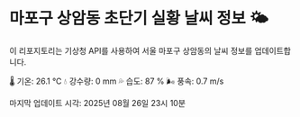 
# 마포구 상암동 초단기 실황 날씨 정보 🌤️

이 리포지토리는 기상청 API를 사용하여 서울 마포구 상암동의 날씨 정보를 업데이트합니다. 

🌡️ 기온: 26.1 ℃
💧 강수량: 0 mm
💦 습도: 87 %
🌬️ 풍속: 0.7 m/s

마지막 업데이트 시각: 2025년 08월 26일 23시 10분    
